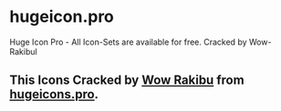 # hugeicon.pro
Huge Icon Pro - All Icon-Sets are available for free. Cracked by Wow-Rakibul
## This Icons Cracked by [Wow Rakibu](https://github.com/wowrakibul02/) from [hugeicons.pro](https://hugeicons.pro).
